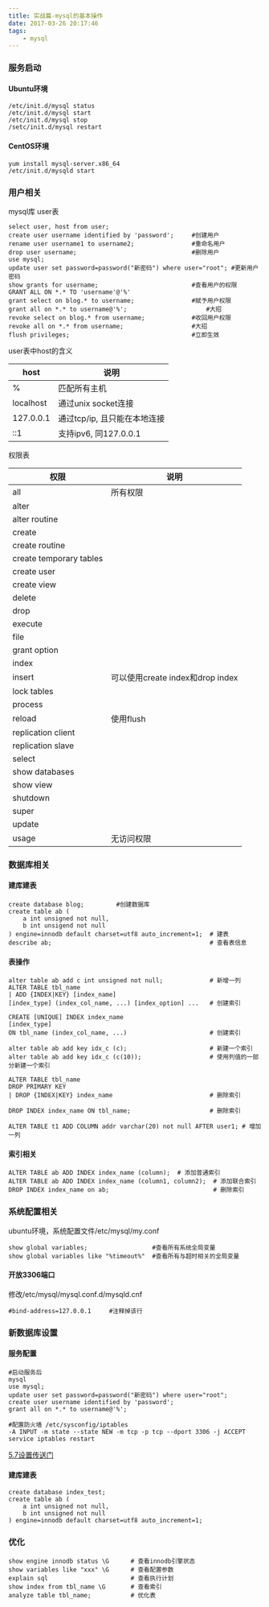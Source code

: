 ```yaml
---
title: 实战篇-mysql的基本操作
date: 2017-03-26 20:17:46
tags:
	- mysql
---
```

### 服务启动
#### Ubuntu环境

```
/etc/init.d/mysql status
/etc/init.d/mysql start
/etc/init.d/mysql stop
/setc/init.d/mysql restart
```

#### CentOS环境

```
yum install mysql-server.x86_64
/etc/init.d/mysqld start
```

### 用户相关
mysql库 user表

```
select user, host from user;
create user username identified by 'password';     #创建用户
rename user username1 to username2;                #重命名用户
drop user username;                                #删除用户
use mysql;
update user set password=password("新密码") where user="root"; #更新用户密码
show grants for username;                          #查看用户的权限
GRANT ALL ON *.* TO 'username'@'%'
grant select on blog.* to username;                #赋予用户权限
grant all on *.* to username@'%';                      #大招
revoke select on blog.* from username;             #收回用户权限
revoke all on *.* from username;                   #大招
flush privileges;                                  #立即生效
```
user表中host的含义

host|说明
----|----
%        |匹配所有主机
localhost|通过unix socket连接
127.0.0.1|通过tcp/ip, 且只能在本地连接
::1      |支持ipv6, 同127.0.0.1

权限表

权限|说明
-----------------------|---------------------------------
all                    | 所有权限
alter                  |
alter routine          |
create                 |
create routine         |
create temporary tables|
create user            |
create view            |
delete                 |
drop                   |
execute                |
file                   |
grant option           |
index                  |
insert                 | 可以使用create index和drop index
lock tables            |
process                |
reload                 | 使用flush
replication client     |
replication slave      |
select                 |
show databases         |
show view              |
shutdown               |
super                  |
update                 |
usage                  | 无访问权限

### 数据库相关

#### 建库建表
```
create database blog;         #创建数据库
create table ab (
    a int unsigned not null,
    b int unsigend not null
) engine=innodb default charset=utf8 auto_increment=1;  # 建表
describe ab;                                            # 查看表信息
```
#### 表操作

```
alter table ab add c int unsigned not null;             # 新增一列
ALTER TABLE tbl_name
| ADD {INDEX|KEY} [index_name]
[index_type] (index_col_name, ...) [index_option] ...   # 创建索引

CREATE [UNIQUE] INDEX index_name
[index_type]
ON tbl_name (index_col_name, ...)                       # 创建索引

alter table ab add key idx_c (c);                       # 新建一个索引
alter table ab add key idx_c (c(10));                   # 使用列值的一部分新建一个索引

ALTER TABLE tbl_name
DROP PRIMARY KEY
| DROP {INDEX|KEY} index_name                           # 删除索引

DROP INDEX index_name ON tbl_name;                      # 删除索引

ALTER TABLE t1 ADD COLUMN addr varchar(20) not null AFTER user1; # 增加一列
```

#### 索引相关
```
ALTER TABLE ab ADD INDEX index_name (column);  # 添加普通索引
ALTER TABLE ab ADD INDEX index_name (column1, column2);  # 添加联合索引
DROP INDEX index_name on ab;                             # 删除索引
```

### 系统配置相关
ubuntu环境，系统配置文件/etc/mysql/my.conf

```
show global variables;                  #查看所有系统全局变量
show global variables like "%timeout%"  #查看所有与超时相关的全局变量                 
```
#### 开放3306端口
修改/etc/mysql/mysql.conf.d/mysqld.cnf

```
#bind-address=127.0.0.1     #注释掉该行
```

### 新数据库设置

#### 服务配置
```
#启动服务后
mysql
use mysql;
update user set password=password("新密码") where user="root";
create user username identified by 'password';
grant all on *.* to username@'%';

#配置防火墙 /etc/sysconfig/iptables
-A INPUT -m state --state NEW -m tcp -p tcp --dport 3306 -j ACCEPT
service iptables restart
```

[5.7设置传送门](https://dev.mysql.com/doc/mysql-yum-repo-quick-guide/en/)

#### 建库建表
```
create database index_test;
create table ab (
    a int unsigned not null,
    b int unsigned not null
) engine=innodb default charset=utf8 auto_increment=1;
```

### 优化

```
show engine innodb status \G      # 查看innodb引擎状态
show variables like "xxx" \G      # 查看配置参数
explain sql                       # 查看执行计划
show index from tbl_name \G       # 查看索引
analyze table tbl_name;           # 优化表
```